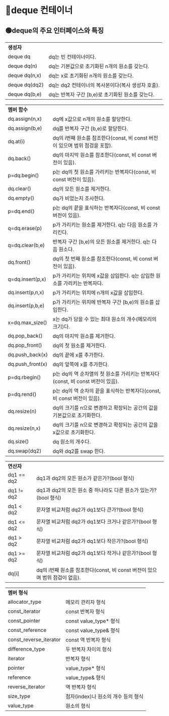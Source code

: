 # 🔵deque 컨테이너

## 🟢deque의 주요 인터페이스와 특징

<table>
  <tr>
    <td colspan="2"><b>생성자</b></td>
  </tr>
  <tr>
    <td>deque dq</td>
    <td>dq는 빈 컨테이너이다.</td>
  </tr>
  <tr>
    <td>deque dq(n)</td>
    <td>dq는 기본값으로 초기화된 n개의 원소를 갖는다.</td>
  </tr>
  <tr>
    <td>deque dq(n,x)</td>
    <td>dq는 x로 초기화된 n개의 원소를 갖는다.</td>
  </tr>
  <tr>
    <td>deque dq(dq2)</td>
    <td>dq는 dq2 컨테이너의 복사본이다(복사 생성자 호출).</td>
  </tr>
  <tr>
    <td>deque dq(b,e)</td>
    <td>dq는 반복자 구간 [b,e)로 초기화된 원소를 갖는다.</td>
  </tr>
</table>

<table>
  <tr>
    <td colspan="2"><b>멤버 함수</b></td>
  </tr>
  <tr>
    <td>dq.assign(n,x)</td>
    <td>dq에 x값으로 n개의 원소를 할당한다.</td>
  </tr>
  <tr>
    <td>dq.assign(b,e)</td>
    <td>dq를 반복자 구간 [b,e)로 할당한다.</td>
  </tr>
  <tr>
    <td>dq.at(i)</td>
    <td>dq의 i번째 원소를 참조한다(const, 비 const 버전이 있으며 범위 점검을 포함).</td>
  </tr>
  <tr>
    <td>dq.back()</td>
    <td>dq의 마지막 원소를 참조한다(const, 비 const 버전이 있음).</td>
  </tr>
  <tr>
    <td>p=dq.begin()</td>
    <td>p는 dq의 첫 원소를 가리키는 반복자다(const, 비 const 버전이 있음).</td>
  </tr>
  <tr>
    <td>dq.clear()</td>
    <td>dq의 모든 원소를 제거한다.</td>
  </tr>
  <tr>
    <td>dq.empty()</td>
    <td>dq가 비었는지 조사한다.</td>
  </tr>
  <tr>
    <td>p=dq.end()</td>
    <td>p는 dq의 끝을 표식하는 반복자다(const, 비 const 버전이 있음).</td>
  </tr>
  <tr>
    <td>q=dq.erase(p)</td>
    <td>p가 가리키는 원소를 제거한다. q는 다음 원소를 가리킨다.</td>
  </tr>
  <tr>
    <td>q=dq.clear(b,e)</td>
    <td>반복자 구간 [b,e)의 모든 원소를 제거한다. q는 다음 원소다.</td>
  </tr>
  <tr>
    <td>dq.front()</td>
    <td>dq의 첫 번째 원소를 참조한다(const, 비 const 버전이 있음).</td>
  </tr>
  <tr>
    <td>q=dq.insert(p,x)</td>
    <td>p가 가리키는 위치에 x값을 삽입한다. q는 삽입한 원소를 가리키는 반복자다.</td>
  </tr>
  <tr>
    <td>dq.insert(p,n,x)</td>
    <td>p가 가리키는 위치에 n개의 x값을 삽입한다.</td>
  </tr>
  <tr>
    <td>dq.insert(p,b,e)</td>
    <td>p가 가리키는 위치에 반복자 구간 [b,e)의 원소를 삽입한다.</td>
  </tr>
  <tr>
    <td>x=dq.max_size()</td>
    <td>x는 dq가 담을 수 있는 최대 원소의 개수(메모리의 크기)다.</td>
  </tr>
  <tr>
    <td>dq.pop_back()</td>
    <td>dq의 마지막 원소를 제거한다.</td>
  </tr>
  <tr>
    <td>dq.pop_front()</td>
    <td>dq의 첫 원소를 제거한다.</td>
  </tr>
  <tr>
    <td>dq.push_back(x)</td>
    <td>dq의 끝에 x를 추가한다.</td>
  </tr>
  <tr>
    <td>dq.push_front(x)</td>
    <td>dq의 앞쪽에 x를 추가한다.</td>
  </tr>
  <tr>
    <td>p=dq.rbegin()</td>
    <td>p는 dq의 역 순차열의 첫 원소를 가리키는 반복자다(const, 비 const 버전이 있음).</td>
  </tr>
  <tr>
    <td>p=dq.rend()</td>
    <td>p는 dq의 역 순차의 끝을 표식하는 반복자다(const, 비 const 버전이 있음).</td>
  </tr>
  <tr>
    <td>dq.resize(n)</td>
    <td>dq의 크기를 n으로 변경하고 확장되는 공간의 값을 기본값으로 초기화한다.</td>
  </tr>
  <tr>
    <td>dq.resize(n,x)</td>
    <td>dq의 크기를 n으로 변경하고 확장되는 공간의 값을 x값으로 초기화한다.</td>
  </tr>
  <tr>
    <td>dq.size()</td>
    <td>dq 원소의 개수다.</td>
  </tr>
  <tr>
    <td>dq.swap(dq2)</td>
    <td>dq와 dq2를 swap 한다.</td>
  </tr>
</table>

<table>
  <tr>
    <td colspan="2"><b>연산자</b></td>
  </tr>
  <tr>
    <td>dq1 == dq2</td>
    <td>dq1과 dq2의 모든 원소가 같은가?(bool 형식)</td>
  </tr>
  <tr>
    <td>dq1 != dq2</td>
    <td>dq1과 dq2의 모든 원소 중 하나라도 다른 원소가 있는가?(bool 형식)</td>
  </tr>
  <tr>
    <td>dq1 < dq2</td>
    <td>문자열 비교처럼 dq2가 dq1보다 큰가?(bool 형식)</td>
  </tr>
  <tr>
    <td>dq1 <= dq2</td>
    <td>문자열 비교처럼 dq2가 dq1보다 크거나 같은가?(bool 형식)</td>
  </tr>
  <tr>
    <td>dq1 > dq2</td>
    <td>문자열 비교처럼 dq2가 dq1보다 작은가?(bool 형식)</td>
  </tr>
  <tr>
    <td>dq1 >= dq2</td>
    <td>문자열 비교처럼 dq2가 dq1보다 작거나 같은가?(bool 형식)</td>
  </tr>
  <tr>
    <td>dq[i]</td>
    <td>dq의 i번째 원소를 참조한다(const, 비 const 버전이 있으며 범위 점검이 없음).</td>
  </tr>
</table>

<table>
  <tr>
    <td colspan="2"><b>멤버 형식</b></td>
  </tr>
  <tr>
    <td>allocator_type</td>
    <td>메모리 관리자 형식</td>
  </tr>
  <tr>
    <td>const_iterator</td>
    <td>const 반복자 형식</td>
  </tr>
  <tr>
    <td>const_pointer</td>
    <td>const value_type* 형식</td>
  </tr>
  <tr>
    <td>const_reference</td>
    <td>const value_type& 형식</td>
  </tr>
  <tr>
    <td>const_reverse_iterator</td>
    <td>const 역 반복자 형식</td>
  </tr>
  <tr>
    <td>difference_type</td>
    <td>두 반복자 차이의 형식</td>
  </tr>
  <tr>
    <td>iterator</td>
    <td>반복자 형식</td>
  </tr>
  <tr>
    <td>pointer</td>
    <td>value_type* 형식</td>
  </tr>
  <tr>
    <td>reference</td>
    <td>value_type& 형식</td>
  </tr>
  <tr>
    <td>reverse_iterator</td>
    <td>역 반복자 형식</td>
  </tr>
  <tr>
    <td>size_type</td>
    <td>첨자(index)나 원소의 개수 등의 형식</td>
  </tr>
  <tr>
    <td>value_type</td>
    <td>원소의 형식</td>
  </tr>
</table>





































